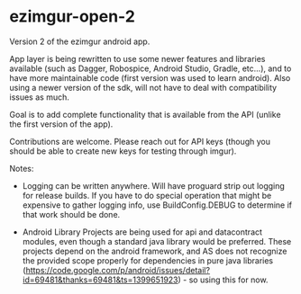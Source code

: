 ezimgur-open-2
==============

Version 2 of the ezimgur android app.

App layer is being rewritten to use some newer features and libraries available (such as Dagger, Robospice, Android Studio, Gradle, etc...), and to have more maintainable code (first version was used to learn android). Also using a newer version of the sdk, will not have to deal with compatibility issues as much.

Goal is to add complete functionality that is available from the API (unlike the first version of the app). 

Contributions are welcome. Please reach out for API keys (though you should be able to create new keys for testing through imgur). 

Notes:
- Logging can be written anywhere. Will have proguard strip out logging for release builds. If you have to do special operation that might be expensive to gather logging info, use BuildConfig.DEBUG to determine if that work should be done. 

- Android Library Projects are being used for api and datacontract modules, even though a standard java library would be preferred. These projects depend on the android framework, and AS does not recognize the provided scope properly for dependencies in pure java libraries (https://code.google.com/p/android/issues/detail?id=69481&thanks=69481&ts=1399651923) - so using this for now. 
